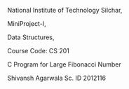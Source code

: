 National Institute of Technology Silchar,

MiniProject-I,

Data Structures,

Course Code: CS 201

C Program for Large Fibonacci Number

Shivansh Agarwala Sc. ID 2012116
